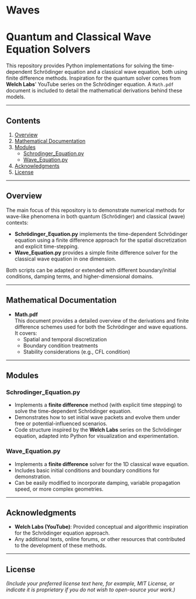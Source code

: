 # Waves
# Quantum and Classical Wave Equation Solvers

This repository provides Python implementations for solving the time-dependent Schrödinger equation and a classical wave equation, both using finite difference methods. Inspiration for the quantum solver comes from **Welch Labs**' YouTube series on the Schrödinger equation. A `Math.pdf` document is included to detail the mathematical derivations behind these models.

---

## Contents

1. [Overview](#overview)  
2. [Mathematical Documentation](#mathematical-documentation)  
3. [Modules](#modules)  
   - [Schrodinger_Equation.py](#schrodinger_equationpy)  
   - [Wave_Equation.py](#wave_equationpy)  
4. [Acknowledgments](#acknowledgments)  
5. [License](#license)

---

## Overview

The main focus of this repository is to demonstrate numerical methods for wave-like phenomena in both quantum (Schrödinger) and classical (wave) contexts:

- **Schrödinger_Equation.py** implements the time-dependent Schrödinger equation using a finite difference approach for the spatial discretization and explicit time-stepping.  
- **Wave_Equation.py** provides a simple finite difference solver for the classical wave equation in one dimension.

Both scripts can be adapted or extended with different boundary/initial conditions, damping terms, and higher-dimensional domains.

---

## Mathematical Documentation

- **Math.pdf**  
  This document provides a detailed overview of the derivations and finite difference schemes used for both the Schrödinger and wave equations. It covers:
  - Spatial and temporal discretization  
  - Boundary condition treatments  
  - Stability considerations (e.g., CFL condition)

---

## Modules

### Schrodinger_Equation.py
- Implements a **finite difference** method (with explicit time stepping) to solve the time-dependent Schrödinger equation.
- Demonstrates how to set initial wave packets and evolve them under free or potential-influenced scenarios.
- Code structure inspired by the **Welch Labs** series on the Schrödinger equation, adapted into Python for visualization and experimentation.

### Wave_Equation.py
- Implements a **finite difference** solver for the 1D classical wave equation.
- Includes basic initial conditions and boundary conditions for demonstration.
- Can be easily modified to incorporate damping, variable propagation speed, or more complex geometries.

---

## Acknowledgments

- **Welch Labs (YouTube)**: Provided conceptual and algorithmic inspiration for the Schrödinger equation approach.
- Any additional texts, online forums, or other resources that contributed to the development of these methods.

---

## License

*(Include your preferred license text here, for example, MIT License, or indicate it is proprietary if you do not wish to open-source your work.)*

